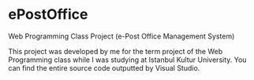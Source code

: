 # ePostOffice
Web Programming Class Project (e-Post Office Management System)

This project was developed by me for the term project of the Web Programming class while I was studying at Istanbul Kultur University.
You can find the entire source code outputted by Visual Studio.

